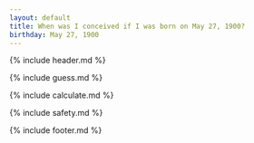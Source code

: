 ```yaml
---
layout: default
title: When was I conceived if I was born on May 27, 1900?
birthday: May 27, 1900
---
```


{% include header.md %}

{% include guess.md %}

{% include calculate.md %}

{% include safety.md %}

{% include footer.md %}



